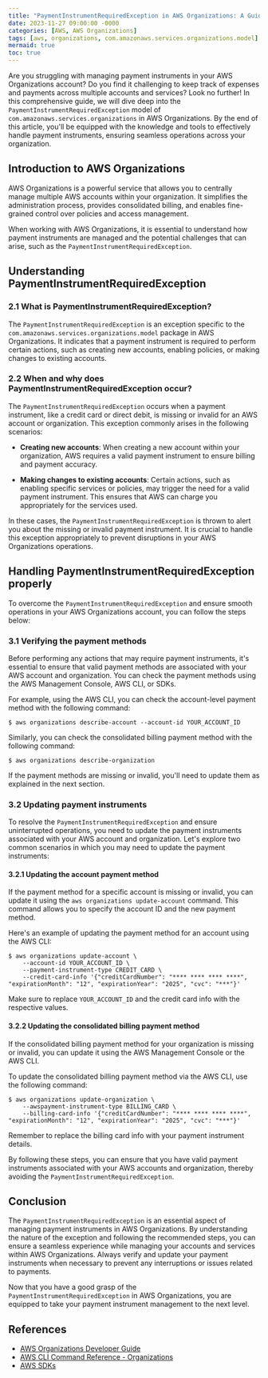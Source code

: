 ```yaml
---
title: "PaymentInstrumentRequiredException in AWS Organizations: A Guide to Managing Payment Instruments "
date: 2023-11-27 09:00:00 -0000
categories: [AWS, AWS Organizations]
tags: [aws, organizations, com.amazonaws.services.organizations.model]
mermaid: true
toc: true
---
```



Are you struggling with managing payment instruments in your AWS Organizations account? Do you find it challenging to keep track of expenses and payments across multiple accounts and services? Look no further! In this comprehensive guide, we will dive deep into the `PaymentInstrumentRequiredException` model of `com.amazonaws.services.organizations` in AWS Organizations. By the end of this article, you'll be equipped with the knowledge and tools to effectively handle payment instruments, ensuring seamless operations across your organization.

## Introduction to AWS Organizations
AWS Organizations is a powerful service that allows you to centrally manage multiple AWS accounts within your organization. It simplifies the administration process, provides consolidated billing, and enables fine-grained control over policies and access management.

When working with AWS Organizations, it is essential to understand how payment instruments are managed and the potential challenges that can arise, such as the `PaymentInstrumentRequiredException`.

## Understanding PaymentInstrumentRequiredException

### 2.1 What is PaymentInstrumentRequiredException?
The `PaymentInstrumentRequiredException` is an exception specific to the `com.amazonaws.services.organizations.model` package in AWS Organizations. It indicates that a payment instrument is required to perform certain actions, such as creating new accounts, enabling policies, or making changes to existing accounts.

### 2.2 When and why does PaymentInstrumentRequiredException occur?
The `PaymentInstrumentRequiredException` occurs when a payment instrument, like a credit card or direct debit, is missing or invalid for an AWS account or organization. This exception commonly arises in the following scenarios:

- **Creating new accounts**: When creating a new account within your organization, AWS requires a valid payment instrument to ensure billing and payment accuracy.

- **Making changes to existing accounts**: Certain actions, such as enabling specific services or policies, may trigger the need for a valid payment instrument. This ensures that AWS can charge you appropriately for the services used.

In these cases, the `PaymentInstrumentRequiredException` is thrown to alert you about the missing or invalid payment instrument. It is crucial to handle this exception appropriately to prevent disruptions in your AWS Organizations operations.

## Handling PaymentInstrumentRequiredException properly

To overcome the `PaymentInstrumentRequiredException` and ensure smooth operations in your AWS Organizations account, you can follow the steps below:

### 3.1 Verifying the payment methods
Before performing any actions that may require payment instruments, it's essential to ensure that valid payment methods are associated with your AWS account and organization. You can check the payment methods using the AWS Management Console, AWS CLI, or SDKs.

For example, using the AWS CLI, you can check the account-level payment method with the following command:

```console
$ aws organizations describe-account --account-id YOUR_ACCOUNT_ID
```

Similarly, you can check the consolidated billing payment method with the following command:

```console
$ aws organizations describe-organization
```

If the payment methods are missing or invalid, you'll need to update them as explained in the next section.

### 3.2 Updating payment instruments
To resolve the `PaymentInstrumentRequiredException` and ensure uninterrupted operations, you need to update the payment instruments associated with your AWS account and organization. Let's explore two common scenarios in which you may need to update the payment instruments:

#### 3.2.1 Updating the account payment method
If the payment method for a specific account is missing or invalid, you can update it using the `aws organizations update-account` command. This command allows you to specify the account ID and the new payment method.

Here's an example of updating the payment method for an account using the AWS CLI:

```console
$ aws organizations update-account \
    --account-id YOUR_ACCOUNT_ID \
    --payment-instrument-type CREDIT_CARD \
    --credit-card-info '{"creditCardNumber": "**** **** **** ****", "expirationMonth": "12", "expirationYear": "2025", "cvc": "***"}'
```

Make sure to replace `YOUR_ACCOUNT_ID` and the credit card info with the respective values.

#### 3.2.2 Updating the consolidated billing payment method
If the consolidated billing payment method for your organization is missing or invalid, you can update it using the AWS Management Console or the AWS CLI.

To update the consolidated billing payment method via the AWS CLI, use the following command:

```console
$ aws organizations update-organization \
    --awspayment-instrument-type BILLING_CARD \
    --billing-card-info '{"creditCardNumber": "**** **** **** ****", "expirationMonth": "12", "expirationYear": "2025", "cvc": "***"}'
```

Remember to replace the billing card info with your payment instrument details.

By following these steps, you can ensure that you have valid payment instruments associated with your AWS accounts and organization, thereby avoiding the `PaymentInstrumentRequiredException`.

## Conclusion
The `PaymentInstrumentRequiredException` is an essential aspect of managing payment instruments in AWS Organizations. By understanding the nature of the exception and following the recommended steps, you can ensure a seamless experience while managing your accounts and services within AWS Organizations. Always verify and update your payment instruments when necessary to prevent any interruptions or issues related to payments.

Now that you have a good grasp of the `PaymentInstrumentRequiredException` in AWS Organizations, you are equipped to take your payment instrument management to the next level.

## References
- [AWS Organizations Developer Guide](https://docs.aws.amazon.com/organizations/latest/userguide/orgs_introduction.html)
- [AWS CLI Command Reference - Organizations](https://awscli.amazonaws.com/v2/documentation/api/latest/reference/organizations/index.html)
- [AWS SDKs](https://aws.amazon.com/tools/)

